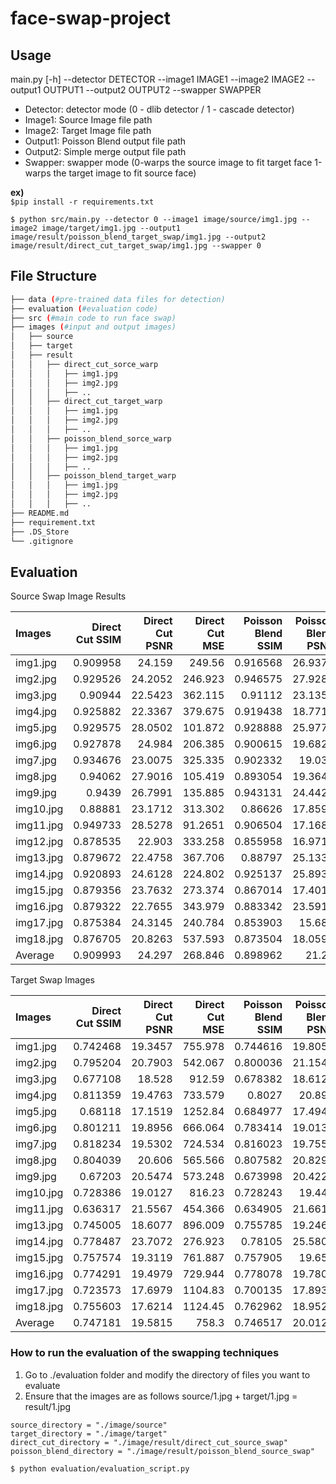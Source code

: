 # face-swap-project

## Usage<br />
main.py [-h] --detector DETECTOR --image1 IMAGE1 --image2 IMAGE2 --output1 OUTPUT1 --output2 OUTPUT2 --swapper SWAPPER

- Detector: detector mode (0 - dlib detector / 1 - cascade detector)
- Image1: Source Image file path
- Image2: Target Image file path
- Output1: Poisson Blend output file path
- Output2: Simple merge output file path
- Swapper: swapper mode (0-warps the source image to fit target face 1-warps the target image to fit source face)


**ex)** <br />
`$pip install -r requirements.txt`

```$ python src/main.py --detector 0 --image1 image/source/img1.jpg --image2 image/target/img1.jpg --output1 image/result/poisson_blend_target_swap/img1.jpg --output2 image/result/direct_cut_target_swap/img1.jpg --swapper 0```

## File Structure <br />
```bash
├── data (#pre-trained data files for detection)
├── evaluation (#evaluation code)
├── src (#main code to run face swap)
├── images (#input and output images)
│   ├── source
│   ├── target
│   ├── result
│   │   ├── direct_cut_sorce_warp
│   │   │   ├── img1.jpg
│   │   │   ├── img2.jpg
│   │   │   ├── ..
│   │   ├── direct_cut_target_warp
│   │   │   ├── img1.jpg
│   │   │   ├── img2.jpg
│   │   │   ├── ..
│   │   ├── poisson_blend_sorce_warp
│   │   │   ├── img1.jpg
│   │   │   ├── img2.jpg
│   │   │   ├── ..
│   │   ├── poisson_blend_target_warp
│   │   │   ├── img1.jpg
│   │   │   ├── img2.jpg
│   │   │   ├── ..
├── README.md
├── requirement.txt
├── .DS_Store
└── .gitignore
```


## Evaluation

Source Swap Image Results

| Images    |   Direct Cut SSIM |   Direct Cut PSNR |   Direct Cut MSE |   Poisson Blend SSIM |   Poisson Blend PSNR |   Poisson Blend MSE |
|:----------|------------------:|------------------:|-----------------:|---------------------:|---------------------:|--------------------:|
| img1.jpg  |          0.909958 |           24.159  |         249.56   |             0.916568 |              26.9375 |             131.622 |
| img2.jpg  |          0.929526 |           24.2052 |         246.923  |             0.946575 |              27.9288 |             104.762 |
| img3.jpg  |          0.90944  |           22.5423 |         362.115  |             0.91112  |              23.1357 |             315.874 |
| img4.jpg  |          0.925882 |           22.3367 |         379.675  |             0.919438 |              18.7713 |             862.887 |
| img5.jpg  |          0.929575 |           28.0502 |         101.872  |             0.928888 |              25.9772 |             164.194 |
| img6.jpg  |          0.927878 |           24.984  |         206.385  |             0.900615 |              19.6824 |             699.58  |
| img7.jpg  |          0.934676 |           23.0075 |         325.335  |             0.902332 |              19.035  |             812.044 |
| img8.jpg  |          0.94062  |           27.9016 |         105.419  |             0.893054 |              19.3643 |             752.745 |
| img9.jpg  |          0.9439   |           26.7991 |         135.885  |             0.943131 |              24.4424 |             233.796 |
| img10.jpg |          0.88881  |           23.1712 |         313.302  |             0.86626  |              17.8595 |            1064.47  |
| img11.jpg |          0.949733 |           28.5278 |          91.2651 |             0.906504 |              17.1688 |            1247.97  |
| img12.jpg |          0.878535 |           22.903  |         333.258  |             0.855958 |              16.9716 |            1305.92  |
| img13.jpg |          0.879672 |           22.4758 |         367.706  |             0.88797  |              25.1339 |             199.382 |
| img14.jpg |          0.920893 |           24.6128 |         224.802  |             0.925137 |              25.8939 |             167.374 |
| img15.jpg |          0.879356 |           23.7632 |         273.374  |             0.867014 |              17.4012 |            1182.92  |
| img16.jpg |          0.879322 |           22.7655 |         343.979  |             0.883342 |              23.5916 |             284.394 |
| img17.jpg |          0.875384 |           24.3145 |         240.784  |             0.853903 |              15.686  |            1755.83  |
| img18.jpg |          0.876705 |           20.8263 |         537.593  |             0.873504 |              18.0596 |            1016.52  |
| Average   |          0.909993 |           24.297  |         268.846  |             0.898962 |              21.28   |             683.46  |

Target Swap Images

| Images    |   Direct Cut SSIM |   Direct Cut PSNR |   Direct Cut MSE |   Poisson Blend SSIM |   Poisson Blend PSNR |   Poisson Blend MSE |
|:----------|------------------:|------------------:|-----------------:|---------------------:|---------------------:|--------------------:|
| img1.jpg  |          0.742468 |           19.3457 |          755.978 |             0.744616 |              19.8052 |             680.085 |
| img2.jpg  |          0.795204 |           20.7903 |          542.067 |             0.800036 |              21.1549 |             498.417 |
| img3.jpg  |          0.677108 |           18.528  |          912.59  |             0.678382 |              18.6128 |             894.943 |
| img4.jpg  |          0.811359 |           19.4763 |          733.579 |             0.8027   |              20.899  |             528.667 |
| img5.jpg  |          0.68118  |           17.1519 |         1252.84  |             0.684977 |              17.4948 |            1157.71  |
| img6.jpg  |          0.801211 |           19.8956 |          666.064 |             0.783414 |              19.0137 |             816.033 |
| img7.jpg  |          0.818234 |           19.5302 |          724.534 |             0.816023 |              19.7555 |             687.911 |
| img8.jpg  |          0.804039 |           20.606  |          565.566 |             0.807582 |              20.8299 |             537.142 |
| img9.jpg  |          0.67203  |           20.5474 |          573.248 |             0.673998 |              20.4229 |             589.917 |
| img10.jpg |          0.728386 |           19.0127 |          816.23  |             0.728243 |              19.445  |             738.884 |
| img11.jpg |          0.636317 |           21.5567 |          454.366 |             0.634905 |              21.6619 |             443.501 |
| img13.jpg |          0.745005 |           18.6077 |          896.009 |             0.755785 |              19.2468 |             773.386 |
| img14.jpg |          0.778487 |           23.7072 |          276.923 |             0.78105  |              25.5802 |             179.913 |
| img15.jpg |          0.757574 |           19.3119 |          761.887 |             0.757905 |              19.658  |             703.521 |
| img16.jpg |          0.774291 |           19.4979 |          729.944 |             0.778078 |              19.7805 |             683.957 |
| img17.jpg |          0.723573 |           17.6979 |         1104.83  |             0.700135 |              17.8935 |            1056.16  |
| img18.jpg |          0.755603 |           17.6214 |         1124.45  |             0.762962 |              18.9528 |             827.568 |
| Average   |          0.747181 |           19.5815 |          758.3   |             0.746517 |              20.0122 |             693.983 |




### How to run the evaluation of the swapping techniques
1. Go to ./evaluation folder and modify the directory of files you want to evaluate
2. Ensure that the images are as follows source/1.jpg + target/1.jpg = result/1.jpg 
```
source_directory = "./image/source"
target_directory = "./image/target"
direct_cut_directory = "./image/result/direct_cut_source_swap"
poisson_blend_directory = "./image/result/poisson_blend_source_swap"
```

`$ python evaluation/evaluation_script.py`
